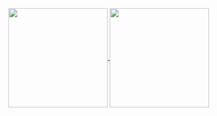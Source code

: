 
<a href="https://github.com/izamghali">
  <img height=200 align="center" src="https://github-readme-stats.vercel.app/api/top-langs/?username=izamghali&layout=compact&bg_color=45,3D299C,0C0E1F&color=fff&border_radius=8&title_color=fff&text_color=fff" />
</a>
<a href="https://github.com/izamghali">
  <img height=200 align="center" src="https://github-readme-streak-stats.herokuapp.com?user=izamghali&theme=dark&border_radius=8&fire=70EBDE&background=49%2C3D299C%2C0C0E1F&dates=EBEBEB&ring=F9DE20&currStreakLabel=F9DE20" />
</a>


<!--
**izamghali/izamghali** is a ✨ _special_ ✨ repository because its `README.md` (this file) appears on your GitHub profile.

Here are some ideas to get you started:

- 🔭 I’m currently working on ...
- 🌱 I’m currently learning ...
- 👯 I’m looking to collaborate on ...
- 🤔 I’m looking for help with ...
- 💬 Ask me about ...
- 📫 How to reach me: ...
- 😄 Pronouns: ...
- ⚡ Fun fact: ...
-->
